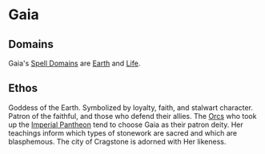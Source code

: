 # Gaia

## Domains

Gaia's [Spell Domains](../../../Magic/Spells/Spell%20Domains/{Spell%20Domains}.md) are [Earth](../../../Magic/Spells/Spell%20Domains/Earth.md) and [Life](../../../Magic/Spells/Spell%20Domains/Life.md).

## Ethos

Goddess of the Earth. Symbolized by loyalty, faith, and stalwart character. Patron of the faithful, and those who defend their allies. The [Orcs](../../../Player%20Characters/Ancenstries/The%20People%20of%20Mithrinia/Elves.md#Deep%20Elf%20(Orc)) who took up the [Imperial Pantheon](../Imperial%20Pantheon.md) tend to choose Gaia as their patron deity. Her teachings inform which types of stonework are sacred and which are blasphemous. The city of Cragstone is adorned with Her likeness.
